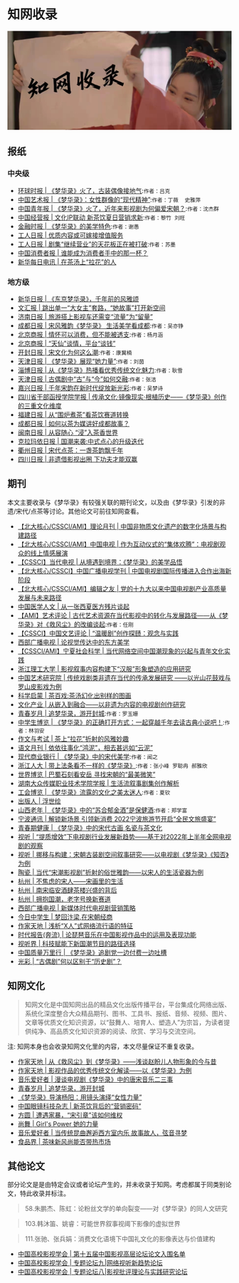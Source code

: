 
# 知网收录

![](/image/discuss/zhiwang.jpg)

## 报纸

### 中央级

* [环球时报 | 《梦华录》火了，古装偶像接地气](https://kns.cnki.net/kcms/detail/detail.aspx?dbcode=CCND&dbname=CCNDTEMP&filename=HQSB202206080120&uniplatform=NZKPT&v=YOOPJ32TRm7MDBgTb6ZxKkw5qj-HkzRv0UbJvaeuMlepeU4ZYvRIRYCmA9ckLOaw8zNhkt1HCtA%3d):`作者：吕克`
* [中国艺术报 | 《梦华录》：女性群像的“现代精神”](https://kns.cnki.net/kcms/detail/detail.aspx?dbcode=CCND&dbname=CCNDLAST2022&filename=CYSB202206150022&uniplatform=NZKPT&v=iNyVsfCqBmgmEOv0JFvcZYIzpxyOrN7ZZ6mGYghhz-86wuuKJsDJJ1hO8M-fqqPVl6anjvCes-8%3d):`作者：丁薇  史雅萍`
* [中国青年报 | 《梦华录》火了，近年来影视剧为何偏爱宋朝？](https://kns.cnki.net/kcms/detail/detail.aspx?dbcode=CCND&dbname=CCNDLAST2022&filename=ZGQN202207050110&uniplatform=NZKPT&v=uiFVbQszXFX93Q_SsObCAB6XNuwZeovHhk-wFrfBuSYT7KjTx98clybynyQGFQ8e2JM1KVePrFM%3d):`作者：沈杰群`
* [中国经营报 | 文化IP联动 新茶饮夏日营销求新](https://kns.cnki.net/kcms/detail/detail.aspx?dbcode=CCND&dbname=CCNDLAST2022&filename=ZGJY20220711D011&uniplatform=NZKPT&v=m-K_i6S3z4nD9P5T7XzAIH-RCNRbY-SJGI7MS8T0WIvzaGFD5mPQcHnOn9CCuAe5tlH7Xx0ue44%3d):`作者：黎竹 刘旺`
* [金融时报 | 《梦华录》的美学特色](https://kns.cnki.net/kcms/detail/detail.aspx?dbcode=CCND&dbname=CCNDLAST2022&filename=JRSB202207220091&uniplatform=NZKPT&v=3EAtryuw7GJwGDBDIdmiIWwQOT0YQNC7c_jqY-ScJictIvBZIPzb51x-V4590l4OGbdCEHu5Lxk%3d):`作者：谢愚`
* [工人日报 | 优质内容或可嫁接增值服务](https://kns.cnki.net/kcms/detail/detail.aspx?dbcode=CCND&dbname=CCNDLAST2022&filename=GRRB202207030042&uniplatform=NZKPT&v=eTmbIgszkZhMrvV5RRMDcmFMa9ddYtxKgXF5YSU8b7stKsvySuig-e-P6NaYbJNOif2O5u-gZss%3d)
* [工人日报 | 剧集“继续营业”的天花板正在被打破](https://kns.cnki.net/kcms/detail/detail.aspx?dbcode=CCND&dbname=CCNDTEMP&filename=GRRB202209180040&uniplatform=NZKPT&v=eTmbIgszkZiWCStGhh5Hd72IDp8veJUnL8ppJsDvSV_vgzSYXFMSjI-qv4ju9M0pEsUxdomN9d4%3d):`作者：苏墨`
* [中国消费者报 | 谁能成为消费者手中的那一杯？](https://kns.cnki.net/kcms/detail/detail.aspx?dbcode=CCND&dbname=CCNDTEMP&filename=XFZB202211250030&uniplatform=NZKPT&v=sTzYUuVEklQJPdRyuh0qu78PluzFVq_ZXDjfQ0CKwEpwnnrGmtFOxi-UNVC54m0rO22FqNWwd4w%3d)
* [新华每日电讯 | 在茶汤上“拉花”的人](https://kns.cnki.net/kcms/detail/detail.aspx?dbcode=CCND&dbname=CCNDLAST2022&filename=XHMR202207200064&uniplatform=NZKPT&v=cLSvlw6wIdh-nlOdbb6jD5TAsU5J06nS_mveOkgoBllYcVMdB3YWixJ71LnWreOV8S4t0LKslVI%3d)

### 地方级

* [新华日报 | 《东京梦华录》，千年前的风雅颂](https://kns.cnki.net/kcms/detail/detail.aspx?dbcode=CCND&dbname=CCNDLAST2022&filename=XHRB202206240120&uniplatform=NZKPT&v=-enmLwiNR_EGfiOMKUQ2snS-6tKKUANA3gzN13xUdSh86vRhO4Vr5WgCY9VnAqYeGWGfMVyVpEM%3d)
* [文汇报 | 跳出单一“大女主”套路，“她故事”打开新空间](https://kns.cnki.net/kcms/detail/detail.aspx?dbcode=CCND&dbname=CCNDLAST2022&filename=WEHU202207090050&uniplatform=NZKPT&v=3OB6zC0XtNf9kMRoY0-MG9AKRsjZDBH86FbZlTkNZ7qJ3fZsXTo4-jLSQih_htlLescOYGCz90s%3d)
* [济南日报 | 旅游搭上影视车还需变“流量”为“留量”](https://kns.cnki.net/kcms/detail/detail.aspx?dbcode=CCND&dbname=CCNDTEMP&filename=JNRB202207050041&uniplatform=NZKPT&v=7i9ySHTiHwRGlOK3akCAWptb8py3CUFPwTWx0Xx5h0jdi3LueH-PZxz2cLxTELyzCyXIno2Sgd0%3d)
* [成都日报 | 宋风雅韵《梦华录》 生活美学看成都](https://kns.cnki.net/kcms/detail/detail.aspx?dbcode=CCND&dbname=CCNDTEMP&filename=CDRB202208150080&uniplatform=NZKPT&v=JubUJ4moEVe62xfg-5KEIrXZ52iNe6__hcvCV-r9TOTQveG8d4TzRRTW5R6-4gQh088mg9Nfjj8%3d):`作者：吴亦铮`
* [北京商报 | 情怀可以消费，但不能被透支](https://kns.cnki.net/kcms/detail/detail.aspx?dbcode=CCND&dbname=CCNDLAST2022&filename=BJXD202206070021&uniplatform=NZKPT&v=589cgS6ClCJjNvaB63z28vOuDk0fA9MgkTVBy65-4zT6A59yAfaI66FipCISySl_cfHRhENd1fA%3d):`作者：杨月涵`
* [北京商报 | “天仙”谈情，平台“谈钱”](https://kns.cnki.net/kcms/detail/detail.aspx?dbcode=CCND&dbname=CCNDLAST2022&filename=BJXD202206270021&uniplatform=NZKPT&v=589cgS6ClCK7HygKG51UvbTRAz2HcSxonO0zjUTXsrqdo90ZTQIGdf99gisxb-6Q9T_VdOcbfhg%3d)
* [开封日报 | 宋文化为何这么潮](https://kns.cnki.net/kcms/detail/detail.aspx?dbcode=CCND&dbname=CCNDLAST2022&filename=KFRB202206140030&uniplatform=NZKPT&v=s9WaeCwSh0UOCXdtk6ydg7WM5JbenoD3ji1oa0S7vQc1djKGH3G4CeQ8Wt75N1rsvVnVaBKTZms%3d):`作者：康冀楠`
* [天津日报 | 《梦华录》展现“她力量”](https://kns.cnki.net/kcms/detail/detail.aspx?dbcode=CCND&dbname=CCNDTEMP&filename=TJRB202206190071&uniplatform=NZKPT&v=UWgD6Wa8bnCWGG8HdB9t0GOjnSrVDOFj30r3QFMaW-is5bi-MuVzbw5AwX63Mv8RyzAMxBrgFOY%3d):`作者：刘茵`
* [淄博日报 | 从《梦华录》热播看优秀传统文化魅力](https://kns.cnki.net/kcms/detail/detail.aspx?dbcode=CCND&dbname=CCNDTEMP&filename=ZBRB202206240081&uniplatform=NZKPT&v=8jekgz6IuL6Pb_8DzP8ejxOBFr0uNqTaQj6OxZQmu-wDiFoGUadR-M02gaYmGl-ZBR8GNlkN6qI%3d):`作者：耿雪`
* [天津日报 | 古偶剧中“古”与“今”如何交融](https://kns.cnki.net/kcms/detail/detail.aspx?dbcode=CCND&dbname=CCNDTEMP&filename=TJRB202206280100&uniplatform=NZKPT&v=UWgD6Wa8bnA2HVBigS1RgNDOCRIorE_3pICr2iAGKH7ubQJm70sv_bMZUwOSBc1h3myyDzaxEk0%3d):`作者：张洁`
* [嘉兴日报 | 千年宋韵在新时代绽放新光彩](https://kns.cnki.net/kcms/detail/detail.aspx?dbcode=CCND&dbname=CCNDTEMP&filename=JXRA202207010030&uniplatform=NZKPT&v=GKBosWqVsYJXBP-x8JuPVI6I9AHEUpg5shp5rYsY1avTV-5jarN9HQYuX3Z-9WCUpiW74o-4QF0%3d):`作者：吴梦诗`
* [四川省干部函授学院学报 | 传承文化·镜像现实·根植历史——《梦华录》创作的三重文化维度](https://kns.cnki.net/kcms/detail/detail.aspx?dbcode=CJFD&dbname=CJFDAUTO&filename=GHXY202204008&uniplatform=NZKPT&v=IxJjcR8M4FGvlOnz_EUTY4ox8_arwv3Gzy0LiBg8uksUyS6902GiN8yYvosPgr7Y)
* [福建日报 | 从“围炉煮茶”看茶饮赛道转换](https://kns.cnki.net/kcms/detail/detail.aspx?dbcode=CCND&dbname=CCNDTEMP&filename=FJRB202212150031&uniplatform=NZKPT&v=uynAWLlW0sZYjZemKGQMWOmOYF0EcKwrI5Z1J1wlw59F7dwlIZ3Qn5RzvSfBWrTDGQQges06t18%3d)
* [成都日报 | 如何以茶为媒讲好成都故事？](https://kns.cnki.net/kcms/detail/detail.aspx?dbcode=CCND&dbname=CCNDTEMP&filename=CDRB202212030070&uniplatform=NZKPT&v=JubUJ4moEVdiQYel5VOxe6oD_A3_8zzE__kU12UZAQXda3pyaBS73Ur5YR5M5kjnACLpC6SquRo%3d)
* [闽南日报 | 从容随心 “浸”入茶香世界](https://kns.cnki.net/kcms/detail/detail.aspx?dbcode=CCND&dbname=CCNDLAST2022&filename=MNRB202207130051&uniplatform=NZKPT&v=LGYBX8sc0Mtj83kEoqMaGLNnuxfaqomxpF9V8NKYVboS9y1rIKFbohJPRdgFL3iG4KyXcetbOz8%3d)
* [克拉玛依日报 | 国潮来袭:中式点心的升级迭代](https://kns.cnki.net/kcms/detail/detail.aspx?dbcode=CCND&dbname=CCNDLAST2022&filename=KLMY20220623B020&uniplatform=NZKPT&v=qgY9qgz64yPhyi_2pX3ssWJurhyPvCtgzIY8J3b-3CVKEKXI3pnDxgBmG6Kg9e1odxqVIN7vVQc%3d)
* [衢州日报 | 宋代点茶：一盏茶韵飘千年](https://kns.cnki.net/kcms/detail/detail.aspx?dbcode=CCND&dbname=CCNDTEMP&filename=QZBR202207110030&uniplatform=NZKPT&v=6iRGImZLxcJObAnQ7rYtjsubhNKYjT0H5D7zMxU8DjpnmjykqnVOqMencWj5G7C69Z_bBQZSoEU%3d)
* [四川日报 | 非遗借影视出圈 下功夫才能双赢](https://kns.cnki.net/kcms/detail/detail.aspx?dbcode=CCND&dbname=CCNDLAST2022&filename=SCRB202206170091&uniplatform=NZKPT&v=jxymxVqd5pZfFd6-kkocid27RaAdGJtynMKzy0F-TS8F2o_Twz0eRZCCSirO-4fldXRAo6DE3MI%3d)

## 期刊

本文主要收录与《梦华录》有较强关联的期刊论文，以及由《梦华录》引发的非遗/宋代/点茶等讨论。其他论文可前往知网查看。

* [【北大核心/CSSCI/AMI】理论月刊 | 中国非物质文化遗产的数字化场景与构建路径](https://kns.cnki.net/kcms/detail/detail.aspx?dbcode=CJFD&dbname=CJFDAUTO&filename=LLYK202210011&uniplatform=NZKPT&v=O9ANs_wW_p11k29DqRqtY8BJpMmAxb2p3OV3bew8NsKulrH1kSV9FfhmBgIwB8uT)
* [【北大核心/CSSCI/AMI】中国电视 | 作为互动仪式的“集体欢腾”：电视剧观众的线上情感展演](https://kns.cnki.net/kcms/detail/detail.aspx?dbcode=CJFD&dbname=CJFDAUTO&filename=ZGDD202211009&uniplatform=NZKPT&v=jVRtGL7wzPAF2vQ8CXkMXg0nhU-RtDeafwYbl4JBBmHUCuylJtmTDmrQLhe7LhgP)
* [【CSSCI】当代电视 | 从境遇到境界：《梦华录》的美学品悟](https://kns.cnki.net/kcms/detail/detail.aspx?dbcode=CJFD&dbname=CJFDAUTO&filename=DDDS202212004&uniplatform=NZKPT&v=zMze_1oqDdvOILpwC3taqJ7FeNF6xDShZUJgKhattk5lT0-kacnApxYcv_gAr1yX)
* [【北大核心/CSSCI】中国广播电视学刊 | 中国电视剧国际传播进入合作出海新阶段](https://kns.cnki.net/kcms/detail/detail.aspx?dbcode=CJFD&dbname=CJFDAUTO&filename=GDXK202211008&uniplatform=NZKPT&v=CqMEnItPvM1Enw-etbGFbbHl0eGVomDswvBU2LpEChgbdOJaNwHCjmlFZhRU7KAh)
* [【北大核心/CSSCI/AMI】编辑之友 | 党的十九大以来中国电视剧产业高质量发展与未来路径](https://kns.cnki.net/kcms/detail/detail.aspx?dbcode=CJFD&dbname=CJFDLAST2022&filename=BJZY202209013&uniplatform=NZKPT&v=em4VZrloYmiM2ORE88kKWmhN7XNgTBruCTI8tE2nL1ZvWLZ0azSb3vqIVcJJeX7G)
* [中国医学人文 | 从一张西夏医方残片谈起](https://kns.cnki.net/kcms/detail/detail.aspx?dbcode=CJFD&dbname=CJFDAUTO&filename=CMPC202212023&uniplatform=NZKPT&v=jHgljnNszxS7roTS8lcRKQE7BukYP-GJOV-9bi69cvlIOiqEuEm6TewBxVqjaCvQ)
* [【AMI】艺术评论 | 古代艺术资源在当代影视中的转化与发展路径——从《梦华录》对《救风尘》的改编谈起](https://kns.cnki.net/kcms/detail/detail.aspx?dbcode=CJFD&dbname=CJFDAUTO&filename=YSPL202208007&uniplatform=NZKPT&v=OFr_vQtIv8b5H5eerOSHpT1kXYry0930J1YXRLUEOJdkTGODqFGxpBM3oexU3nKB):`作者：任刚`
* [【CSSCI】中国文艺评论 | “温暖剧”创作探赜：观念与实践](https://kns.cnki.net/kcms/detail/detail.aspx?dbcode=CJFD&dbname=CJFDLAST2022&filename=ZWPL202210008&uniplatform=NZKPT&v=neigFOb52zIAxPOyeo8L0UKKWCyuh189g7YckGLds55MSnnWN5h2NVJEdi3Z98OL)
* [西部广播电视 | 论视觉传达中的东方美学](https://kns.cnki.net/kcms/detail/detail.aspx?dbcode=CJFD&dbname=CJFDAUTO&filename=XBGS2022S1024&uniplatform=NZKPT&v=aiDYuIiAcMRx6OfZitFQQuUUcPW7Hn9ixoutb8F2JUmQeZ5mlu8GC0XYiVWI41Z7)
* [【CSSCI/AMI】宁夏社会科学 | 当代网络空间中国潮现象的兴起与青年文化实践](https://kns.cnki.net/kcms/detail/detail.aspx?dbcode=CJFD&dbname=CJFDLAST2022&filename=LXSK202205023&uniplatform=NZKPT&v=5ahIVfymgvfoxK6DwngLRZAUd7tQFzoOOBIN12ch4FPzMNECqV-onVV16NEQb6g8)
* [浙江理工大学 | 影视叙事内容构建下“汉服”形象塑造的应用研究](https://kns.cnki.net/kcms/detail/detail.aspx?dbcode=CMFD&dbname=CMFDTEMP&filename=1022750164.nh&uniplatform=NZKPT&v=GRGYg-ESrdyALBd05_O1Ru2ZXpmzqwDhWtsXfnTZ7N7ZHy9S7R41LlbkJoR8uI1C)
* [中国艺术研究院 | 传统戏剧类非遗在当代的传承发展研究 ——以光山花鼓戏与罗山皮影戏为例](https://kns.cnki.net/kcms/detail/detail.aspx?dbcode=CMFD&dbname=CMFDTEMP&filename=1022582090.nh&uniplatform=NZKPT&v=U_1VfA8p1mmjHBoSARHsk7QipmYHB_4y8MgbsawJXJOkg4YWGUigvwMXIEYoE9_J)
* [科学启蒙 | 茶百戏:茶汤幻化出别样的图画](https://kns.cnki.net/kcms/detail/detail.aspx?dbcode=CJFD&dbname=CJFDAUTN&filename=KXQM202211010&uniplatform=NZKPT&v=EMKGz5x1AJf2Z7H2PG6r37tPujLZOjUP9TatWDKswMFpiyyBXyrNJr27NOohRnJ-)
* [文化产业 | 从嵌入到融合——以非遗为内容的电视剧创作研究](https://kns.cnki.net/kcms/detail/detail.aspx?dbcode=CJFD&dbname=CJFDAUTO&filename=WHCC202231016&uniplatform=NZKPT&v=gH2DlhoQ2H0J1Nabls7zRa4Tw5TwDmCvK_toFBJz4VKL5rdQyzEq5qTkXklBOpJY)
* [青春岁月 | 追梦华录，游开封城](https://kns.cnki.net/kcms/detail/detail.aspx?dbcode=CJFD&dbname=CJFDLASN2022&filename=QCSY202212006&uniplatform=NZKPT&v=nU6GH3YHIbofFKCk_KgcID9t-yyc9jACYZlbZPJ45mR77pN_W-wgSrSL6cogV2mX):`作者：罗玉姗`
* [中学生博览 | 《梦华录》的正确打开方式：一起穿越千年去读古典小说吧！](https://kns.cnki.net/kcms/detail/detail.aspx?dbcode=CJFD&dbname=CJFDAUTN&filename=BLZX202223011&uniplatform=NZKPT&v=6wod49jjmcQve039OcRDoC8TUiJu87ZhfLeWrChCRhIy_hUk-17od9GuCQodZtOw):`作者：林羽安`
* [作文与考试 | 茶上“拉花”折射的风雅妙趣](https://kns.cnki.net/kcms/detail/detail.aspx?dbcode=CJFD&dbname=CJFDAUTN&filename=ZWKS202226007&uniplatform=NZKPT&v=IliAepeeKDYKQ0-jz6aETNLvl9qg8QDsm1Ov8k1kSxNZzvvGLZa9W3R01GL7Z8Og)
* [语文月刊 | 依依往事化“鸿泥”，相去甚远如“云泥”](https://kns.cnki.net/kcms/detail/detail.aspx?dbcode=CJFD&dbname=CJFDAUTN&filename=YWYK202210031&uniplatform=NZKPT&v=IIzOs-gBth2OVusTHbcEIS27J4zCaFNQ8YMMjP8zICMLXRomUwXWg6G8LsLFfm8P)
* [现代商业银行 | 《梦华录》中的宋代美学](https://kns.cnki.net/kcms/detail/detail.aspx?dbcode=CJFD&dbname=CJFDAUTO&filename=JRXK202215026&uniplatform=NZKPT&v=dtSUQzxnFIEzB2UqyFM9aBXI9_TTwmWKQfOgJGVjlUfMPYwDDzzqBlXG_wtGcwiI):`作者：闻之`
* [浙江人大 | 带上法条看不一样的《梦华录》](https://kns.cnki.net/kcms/detail/detail.aspx?dbcode=CJFD&dbname=CJFDAUTO&filename=ZJRD202208032&uniplatform=NZKPT&v=12If-YyyrJcdxi-kPN6tDkDUAP5DufrBDq0PnLTBVViBTbfEKi9t-BcRuasAIrj-):`作者：张小峰 罗聪冉 郝雅欣`
* [世界博览 | 巴蜀石刻看安岳 寻找宋朝的“最美微笑”](https://kns.cnki.net/kcms/detail/detail.aspx?dbcode=CJFD&dbname=CJFDLASN2022&filename=BLSJ202213017&uniplatform=NZKPT&v=Lwk5TaGWCdJMqq8-Vc7BUau6iq2yC7fVM9l1w6W81y72cTFLw2PVZWhxi5jI9v-8)
* [湖南大众传媒职业技术学院学报 | 生活流叙事剧集创作解析](https://kns.cnki.net/kcms/detail/detail.aspx?dbcode=CJFD&dbname=CJFDAUTO&filename=DZCM202203004&uniplatform=NZKPT&v=8fa0aSJzkDYEZodWyROAYGScNdZ-6r8j9QPCBmMH1faOwrCy3MZ5rjXkWzADwoNZ)
* [工会博览 | 《梦华录》流露的文化之美太迷人](https://kns.cnki.net/kcms/detail/detail.aspx?dbcode=CJFD&dbname=CJFDAUTO&filename=GHBL202220015&uniplatform=NZKPT&v=kgUsarVHS9QW5KZuvfjW976LRS4U_TO6hg1BMVejKIO0QwAAWgS_HKl3RpUGCis3):`作者：夏钦`
* [出版人 | 浮世绘](https://kns.cnki.net/kcms/detail/detail.aspx?dbcode=CJFD&dbname=CJFDLASN2022&filename=CBRY202207046&uniplatform=NZKPT&v=HA8LSIzxCEe7ia3dUqSWgd94CPfEbDqQhJRlpVrmRLXYtkeWkpvcoZMqvuSPsAfS)
* [山西老年 | 《梦华录》中的“苏合郁金酒”是保健酒](https://kns.cnki.net/kcms/detail/detail.aspx?dbcode=CJFD&dbname=CJFDAUTN&filename=SXLN202210012&uniplatform=NZKPT&v=r_y_uAZimUp-sSY0J2E7n2GDaaBVJCYn-UpwNFelyP-_7WO-KMuLoWSQSq13RwLL):`作者：郑学富`
* [宁波通讯 | 解锁新场景 引领新消费 2022宁波旅游节开启“全民文旅盛宴”](https://kns.cnki.net/kcms/detail/detail.aspx?dbcode=CJFD&dbname=CJFDAUTO&filename=NBTX202220043&uniplatform=NZKPT&v=AIjpfMDMGKVgrKeuXozpr2n9xWghqK-DHpfnzqUJqK2AKyZ70zMSM9f_jRF-Ks_a)
* [青春期健康 | 《梦华录》中的宋代古画 名瓷与茶文化](https://wh.cnki.net/article/detail/QCQJ202220004?album=U)
* [视听 | “提质增效”下电视剧行业发展新趋势——基于对2022年上半年全网电视剧的观察](https://kns.cnki.net/kcms/detail/detail.aspx?dbcode=CJFD&dbname=CJFDLAST2022&filename=SHIT202210001&uniplatform=NZKPT&v=ILOvR0LV6SNiWsqAnTL-knTWVYokt2l40IGNaiTIz2qfAQ_UWbHHKYpmvAwKadjM)
* [视听 | 挪移与构建：宋朝古装剧空间叙事研究——以电视剧《梦华录》《知否》为例](https://kns.cnki.net/kcms/detail/detail.aspx?dbcode=CJFD&dbname=CJFDAUTO&filename=SHIT202301015&uniplatform=NZKPT&v=J5GNbF7_w2x6Ll9-5rJBwlagjfcN6kze_COdAi8LGFT3_j_hdpvAvYTo2jNMJeLe)
* [陶瓷 | 当代“宋潮影视剧”折射的俗世雅韵——以宋人的生活瓷器为例](https://kns.cnki.net/kcms/detail/detail.aspx?dbcode=CJFD&dbname=CJFDLAST2022&filename=TACI202209018&uniplatform=NZKPT&v=0Tm7DZnC3sVGjL5TdpwgvZttEqLh7T5THOeb0Zh-k3Zx-FpLu-u_I75cIGO9qcnw)
* [杭州 | 不焦虑的宋人——宋画里的生活](https://kns.cnki.net/kcms/detail/detail.aspx?dbcode=CJFD&dbname=CJFDLAST2022&filename=HZDZ202215024&uniplatform=NZKPT&v=_k3x5JBwQQxH_DoZQIDXZCymTyYgYEY_z72H_BE-l1uVLBZumJuOTSdovRkX8s5Z)
* [杭州 | 南宋临安酒肆茶楼兴盛的背后](https://kns.cnki.net/kcms/detail/detail.aspx?dbcode=CJFD&dbname=CJFDAUTO&filename=HZDZ202216025&uniplatform=NZKPT&v=_k3x5JBwQQwhhQfPo4xbfHYKlEkYvoFalV6QGOxOeTj4d5e2kLab6RZaqb_QPK7Q)
* [杭州 | 拥抱国潮，老字号换新赛道](https://kns.cnki.net/kcms/detail/detail.aspx?dbcode=CJFD&dbname=CJFDAUTO&filename=HZDZ202217007&uniplatform=NZKPT&v=_k3x5JBwQQwsmrOCYJo34wLHMCdyqkueRXinoxwHizxe13d-Fz2tFdrdYk26w51Q)
* [西部广播电视 | 新媒体时代电视剧营销策略](https://kns.cnki.net/kcms/detail/detail.aspx?dbcode=CJFD&dbname=CJFDLAST2022&filename=XBGS202217047&uniplatform=NZKPT&v=aiDYuIiAcMSKqqFSL4dv5tEZFaQ2bp-XhW6VfmPR12PJTDWFUvBoPSlTcpENefRL)
* [今日中学生 | 梦回汴梁,在宋朝经商](https://kns.cnki.net/kcms/detail/detail.aspx?dbcode=CJFD&dbname=CJFDLASN2022&filename=JRZX202225016&uniplatform=NZKPT&v=XKiEeRKpY22onvBjEienyYG90q_Ltqsad1pETQoiXIoI6BkwH6NpWJ8NfqvAiQ8k)
* [作家天地 | 浅析“X人”式网络流行语的特征](https://kns.cnki.net/kcms/detail/detail.aspx?dbcode=CJFD&dbname=CJFDLASN2022&filename=ZJTD202224034&uniplatform=NZKPT&v=sHuVZnwxr2oSDVJfwweJgFGc_1RAlBYli1oNhZi24isHuuSlRSso_6exb7ah2KFg)
* [时代报告(奔流) | 论琵琶音乐在中国影视作品中的运用及表现功能](https://kns.cnki.net/kcms/detail/detail.aspx?dbcode=CJFD&dbname=CJFDLASN2022&filename=SDBB202208018&uniplatform=NZKPT&v=frQk_z1HvNZ39HNM_nc3aCZdWu7Q1CZgtr9RG7yRiCiVSpP6iYk2vr-BZevXOwLN)
* [视听界 | 科技赋能下新国潮节目的路径选择](https://kns.cnki.net/kcms/detail/detail.aspx?dbcode=CJFD&dbname=CJFDLAST2022&filename=STJZ202204002&uniplatform=NZKPT&v=NcI4Qsls9Sf__MQDkgWiPSoMLML6NU8zspQGj2-8WHMzHwLBVnxpbzmETrVaMP4C)
* [中国质量万里行 | 《梦华录》追剧党一边付费一边吐槽](https://kns.cnki.net/kcms/detail/detail.aspx?dbcode=CJFD&dbname=CJFDLAST2022&filename=ZLWL202207040&uniplatform=NZKPT&v=aNuGoTbfxTh6GmypQ7GPOZ28lKDfjr9Zd4n1e6OU7FF_yW6eTo-hvAXfUn6ebVt0)
* [光彩 | “古偶剧”何以区别于“历史剧”？](https://kns.cnki.net/kcms/detail/detail.aspx?dbcode=CJFD&dbname=CJFDLAST2022&filename=GCXX202208045&uniplatform=NZKPT&v=rX66p_NeToiP1ssO_4erZOKZjOR_VCL75ubNd7aPX_OUK389SbgUNahmykDDFmQa)

## 知网文化
>
> 知网文化是中国知网出品的精品文化出版传播平台，平台集成化网络出版、系统化深度整合大众精品期刊、图书、工具书、报纸、音频、视频、图片、文章等优质文化知识资源，以“鼓舞人、培育人、塑造人”为宗旨，为读者提供纯净、高品质文化知识资源的阅读、欣赏、学习与交流空间。

注: 知网本身也会收录知网文化里的内容，本文尽量保证不重复收录。

* [作家天地 | 从《救风尘》到《梦华录》——浅谈赵盼儿人物形象的今与昔](https://wh.cnki.net/article/detail/ZJTD202228012?album=V)
* [作家天地 | 影视作品的优秀传统文化解读——以《梦华录》为例](https://wh.cnki.net/article/detail/ZJTD202229045?album=V)
* [音乐爱好者 | 漫谈电视剧《梦华录》中的唐宋音乐二三事](https://wh.cnki.net/article/detail/YYAH202208006?album=V)
* [青春岁月 | 追梦华录，游开封城](https://wh.cnki.net/article/detail/QCSY202212006?album=U)
* [《梦华录》导演杨阳：用镜头演绎“女性力量”](https://wh.cnki.net/article/detail/LAHQ202207024?album=U)
* [中国眼镜科技杂志 | 新茶饮背后的“营销密码”](https://wh.cnki.net/article/detail/YJKJ202208023?album=Y)
* [方圆 | 遭遇家暴，“宋引章”该如何维权](https://wh.cnki.net/article/detail/FAYN202213025?album=U)
* [尚舞 | Girl's Power 她的力量](https://wh.cnki.net/article/detail/SAWU202213002?album=V)
* [音乐爱好者 | 当传统昆曲邂逅西方室内乐 故事故人，弦音寻梦](https://wh.cnki.net/article/detail/YYAH202209002?album=V)
* [食品界 | 茶味新风尚能否带热市场](https://wh.cnki.net/article/detail/SPJI202209017?album=T)

## 其他论文

部分论文是是由特定会议或者论坛产生的，并未收录于知网。考虑都属于同类别论文，特此收录并标注。
> 58.朱鹏杰、陈虹：论粉丝文学的单向裂变——对《梦华录》的同人文研究

> 103.韩沐笛、姚睿：可能世界叙事视阈下影像的虚拟世界

> 111.张驰、张兵娟：消费文化语境下中国礼文化的影像表达与价值建构

* [中国高校影视学会 | 第十五届中国影视高层论坛论文入围名单](https://mp.weixin.qq.com/s/xDYL6t4UgIKv6qcSijb7Xg)
* [中国高校影视学会 | 专题论坛九|网络视听新趋势论坛](https://mp.weixin.qq.com/s/wFBcOH8Aoh3iBR06gz0yDw)
* [中国高校影视学会 | 专题论坛八|影视批评理论与实践研究论坛](https://mp.weixin.qq.com/s/myfkvpCxRTbqcxkxBwb32g)
